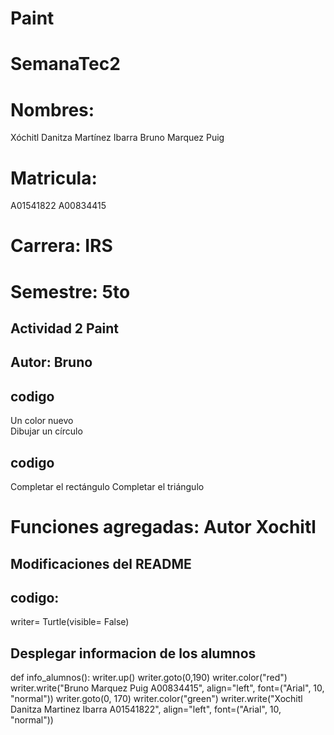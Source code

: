 # Paint

# SemanaTec2
# Nombres: 
Xóchitl Danitza Martínez Ibarra
Bruno Marquez Puig
# Matricula: 
A01541822
A00834415
# Carrera: IRS

# Semestre: 5to

## Actividad 2 Paint 
## Autor: Bruno
## codigo
Un color nuevo   
Dibujar un círculo
## codigo
Completar el rectángulo
Completar el triángulo


# Funciones agregadas: Autor Xochitl 
## Modificaciones del README 
## codigo:
writer= Turtle(visible= False)
## Desplegar informacion de los alumnos 
def info_alumnos():
    writer.up()
    writer.goto(0,190)
    writer.color("red")
    writer.write("Bruno Marquez Puig A00834415", align="left", font=("Arial", 10, "normal"))
    writer.goto(0, 170)
    writer.color("green")
    writer.write("Xochitl Danitza Martinez Ibarra A01541822", align="left", font=("Arial", 10, "normal"))
 

